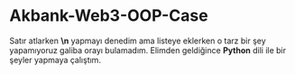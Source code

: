 # Akbank-Web3-OOP-Case
Satır atlarken **\n** yapmayı denedim ama listeye eklerken o tarz bir şey yapamıyoruz galiba orayı bulamadım. Elimden geldiğince **Python** dili ile bir şeyler yapmaya çalıştım.
